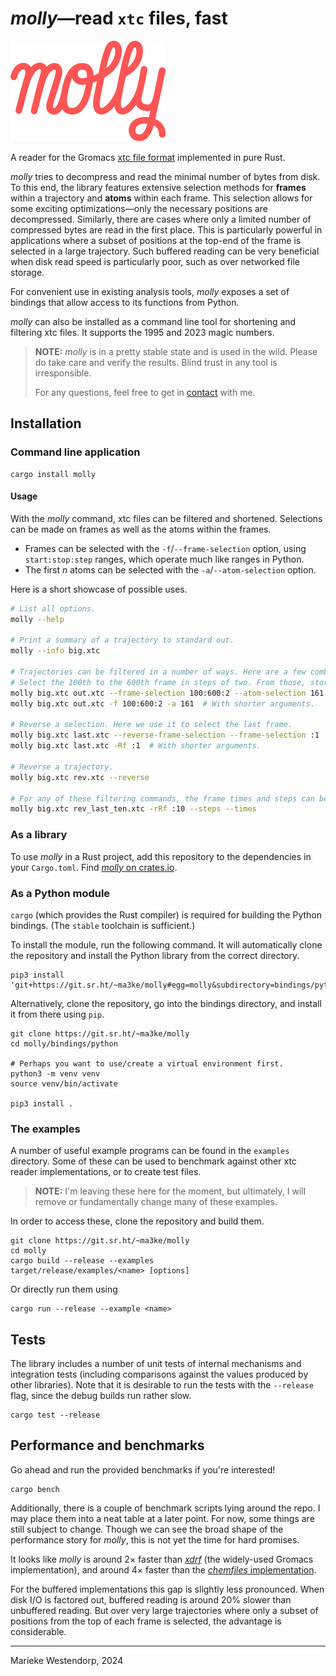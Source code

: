 # _molly_&mdash;read `xtc` files, fast

![molly logo](molly.svg)

A reader for the Gromacs [xtc file format][xtc] implemented in pure Rust.

_molly_ tries to decompress and read the minimal number of bytes from disk. To
this end, the library features extensive selection methods for **frames**
within a trajectory and **atoms** within each frame. This selection allows for
some exciting optimizations&mdash;only the necessary positions are
decompressed.
Similarly, there are cases where only a limited number of compressed bytes are
read in the first place. This is particularly powerful in applications where a
subset of positions at the top-end of the frame is selected in a large
trajectory.
Such buffered reading can be very beneficial when disk read speed is
particularly poor, such as over networked file storage.

For convenient use in existing analysis tools, _molly_ exposes a set of
bindings that allow access to its functions from Python.

_molly_ can also be installed as a command line tool for shortening and
filtering xtc files. It supports the 1995 and 2023 magic numbers.

> **NOTE:** _molly_ is in a pretty stable state and is used in the wild.
> Please do take care and verify the results. Blind trust in any tool is
> irresponsible.
>
> For any questions, feel free to get in [contact][contact] with me.

## Installation

### Command line application

```console
cargo install molly
```

#### Usage

With the _molly_ command, xtc files can be filtered and shortened. Selections
can be made on frames as well as the atoms within the frames.

- Frames can be selected with the `-f`/`--frame-selection` option, using
  `start:stop:step` ranges, which operate much like ranges in Python.
- The first _n_ atoms can be selected with the `-a`/`--atom-selection` option.

Here is a short showcase of possible uses.

```sh
# List all options.
molly --help

# Print a summary of a trajectory to standard out.
molly --info big.xtc

# Trajectories can be filtered in a number of ways. Here are a few combinations.
# Select the 100th to the 600th frame in steps of two. From those, store only the first 161 atoms.
molly big.xtc out.xtc --frame-selection 100:600:2 --atom-selection 161
molly big.xtc out.xtc -f 100:600:2 -a 161  # With shorter arguments.

# Reverse a selection. Here we use it to select the last frame.
molly big.xtc last.xtc --reverse-frame-selection --frame-selection :1
molly big.xtc last.xtc -Rf :1  # With shorter arguments.

# Reverse a trajectory.
molly big.xtc rev.xtc --reverse

# For any of these filtering commands, the frame times and steps can be written to standard out.
molly big.xtc rev_last_ten.xtc -rRf :10 --steps --times
```

### As a library

To use _molly_ in a Rust project, add this repository to the dependencies in
your `Cargo.toml`.
Find [_molly_ on crates.io][crates].

### As a Python module

`cargo` (which provides the Rust compiler) is required for building the Python
bindings. (The `stable` toolchain is sufficient.)

To install the module, run the following command. It will automatically clone
the repository and install the Python library from the correct directory.

```console
pip3 install 'git+https://git.sr.ht/~ma3ke/molly#egg=molly&subdirectory=bindings/python'
```

Alternatively, clone the repository, go into the bindings directory, and
install it from there using `pip`.

```console
git clone https://git.sr.ht/~ma3ke/molly
cd molly/bindings/python

# Perhaps you want to use/create a virtual environment first.
python3 -m venv venv
source venv/bin/activate

pip3 install .
```

### The examples

A number of useful example programs can be found in the `examples` directory.
Some of these can be used to benchmark against other xtc reader
implementations, or to create test files.

> **NOTE:** I'm leaving these here for the moment, but ultimately, I will
> remove or fundamentally change many of these examples.

In order to access these, clone the repository and build them.

```console
git clone https://git.sr.ht/~ma3ke/molly
cd molly
cargo build --release --examples
target/release/examples/<name> [options]
```

Or directly run them using

```console
cargo run --release --example <name>
```

## Tests

The library includes a number of unit tests of internal mechanisms and
integration tests (including comparisons against the values produced by other
libraries). Note that it is desirable to run the tests with the `--release`
flag, since the debug builds run rather slow.

```console
cargo test --release
```

## Performance and benchmarks

Go ahead and run the provided benchmarks if you're interested!

```console
cargo bench
```

Additionally, there is a couple of benchmark scripts lying around the repo. I
may place them into a neat table at a later point. For now, some things are
still subject to change. Though we can see the broad shape of the performance
story for _molly_, this is not yet the time for hard promises.

It looks like _molly_ is around 2&times; faster than [_xdrf_][xdrf]
(the widely-used Gromacs implementation), and around 4&times; faster than the
[_chemfiles_ implementation][chemfiles].

For the buffered implementations this gap is slightly less pronounced. When
disk I/O is factored out, buffered reading is around 20% slower than unbuffered
reading. But over very large trajectories where only a subset of positions from
the top of each frame is selected, the advantage is considerable.

[contact]: https://dwangschematiek.nl/where
[xtc]: https://manual.gromacs.org/current/reference-manual/file-formats.html#xtc
[crates]: https://crates.io/crates/molly
[xdrf]: https://gitlab.com/gromacs/gromacs/-/blob/d8d6543db04563cb15f71c90ffb5ed2fda092bce/src/gromacs/fileio/xdrf.h
[chemfiles]: https://chemfiles.org/

---

Marieke Westendorp, 2024
